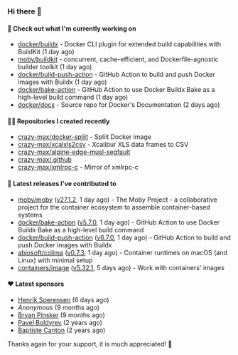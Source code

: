 ### Hi there 👋

#### 👷 Check out what I'm currently working on

- [docker/buildx](https://github.com/docker/buildx) - Docker CLI plugin for extended build capabilities with BuildKit (1 day ago)
- [moby/buildkit](https://github.com/moby/buildkit) - concurrent, cache-efficient, and Dockerfile-agnostic builder toolkit (1 day ago)
- [docker/build-push-action](https://github.com/docker/build-push-action) - GitHub Action to build and push Docker images with Buildx (1 day ago)
- [docker/bake-action](https://github.com/docker/bake-action) - GitHub Action to use Docker Buildx Bake as a high-level build command (1 day ago)
- [docker/docs](https://github.com/docker/docs) - Source repo for Docker&#39;s Documentation (2 days ago)

#### 👨‍💻 Repositories I created recently

- [crazy-max/docker-spliit](https://github.com/crazy-max/docker-spliit) - Spliit Docker image
- [crazy-max/xcalxls2csv](https://github.com/crazy-max/xcalxls2csv) - Xcalibur XLS data frames to CSV
- [crazy-max/alpine-edge-musl-segfault](https://github.com/crazy-max/alpine-edge-musl-segfault)
- [crazy-max/.github](https://github.com/crazy-max/.github)
- [crazy-max/xmlrpc-c](https://github.com/crazy-max/xmlrpc-c) - Mirror of xmlrpc-c

#### 🚀 Latest releases I've contributed to

- [moby/moby](https://github.com/moby/moby) ([v27.1.2](https://github.com/moby/moby/releases/tag/v27.1.2), 1 day ago) - The Moby Project - a collaborative project for the container ecosystem to assemble container-based systems
- [docker/bake-action](https://github.com/docker/bake-action) ([v5.7.0](https://github.com/docker/bake-action/releases/tag/v5.7.0), 1 day ago) - GitHub Action to use Docker Buildx Bake as a high-level build command
- [docker/build-push-action](https://github.com/docker/build-push-action) ([v6.7.0](https://github.com/docker/build-push-action/releases/tag/v6.7.0), 1 day ago) - GitHub Action to build and push Docker images with Buildx
- [abiosoft/colima](https://github.com/abiosoft/colima) ([v0.7.3](https://github.com/abiosoft/colima/releases/tag/v0.7.3), 1 day ago) - Container runtimes on macOS (and Linux) with minimal setup
- [containers/image](https://github.com/containers/image) ([v5.32.1](https://github.com/containers/image/releases/tag/v5.32.1), 5 days ago) - Work with containers&#39; images

#### ❤️ Latest sponsors
- [Henrik Soerensen](https://github.com/hsoerensen) (6 days ago)
- _Anonymous_ (9 months ago)
- [Bryan Pinsker](https://github.com/BryanPinsker) (9 months ago)
- [Pavel Boldyrev](https://github.com/bpg) (2 years ago)
- [Baptiste Canton](https://github.com/batmac) (2 years ago)

Thanks again for your support, it is much appreciated! 🙏
